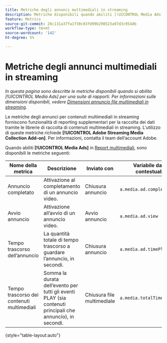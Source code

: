 ```yaml
---
title: Metriche degli annunci multimediali in streaming
description: Metriche disponibili quando abiliti [!UICONTROL Media Ads] per una suite di rapporti.
feature: Metrics
source-git-commit: 26c131a37fa1f30c83fd99b290523a97d3c954db
workflow-type: tm+mt
source-wordcount: '142'
ht-degree: 5%

---
```


# Metriche degli annunci multimediali in streaming

*In questa pagina sono descritte le metriche disponibili quando si abilita [!UICONTROL Media Ads] per una suite di rapporti. Per informazioni sulle dimensioni disponibili, vedere [Dimensioni annuncio file multimediali in streaming](../dimensions/sm-ads.md).*

Le metriche degli annunci per contenuti multimediali in streaming forniscono funzionalità di reporting supplementari per la raccolta dei dati tramite le librerie di raccolta di contenuti multimediali in streaming. L&#39;utilizzo di queste metriche richiede **[!UICONTROL Adobe Streaming Media Collection Add-on]**. Per informazioni, contatta il team dell’account Adobe.

Quando abiliti **[!UICONTROL Media Ads]** in [Report multimediali](/help/admin/admin/c-manage-report-suites/c-edit-report-suites/media-management.md), sono disponibili le metriche seguenti:

| Nome della metrica | Descrizione | Inviato con | Variabile dati contestuali |
| --- | --- | --- | --- |
| Annuncio completato | Attivazione al completamento di un annuncio video. | Chiusura annuncio | `a.media.ad.complete` |
| Avvio annuncio | Attivazione all’avvio di un annuncio video. | Avvio annuncio | `a.media.ad.view` |
| Tempo trascorso dell’annuncio | La quantità totale di tempo trascorso a guardare l’annuncio, in secondi. | Chiusura annuncio | `a.media.ad.timePlayed` |
| Tempo trascorso dei contenuti multimediali | Somma la durata dell’evento per tutti gli eventi PLAY (sia contenuti principali che annuncio), in secondi. | Chiusura file multimediale | `a.media.totalTimePlayed` |

{style="table-layout:auto"}

